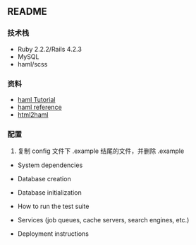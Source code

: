 ## README

### 技术栈

* Ruby 2.2.2/Rails 4.2.3
* MySQL
* haml/scss

### 资料

* [haml Tutorial](http://haml.info/tutorial.html)
* [haml reference](http://haml.info/docs/yardoc/file.REFERENCE.html)
* [html2haml](http://html2haml.herokuapp.com/)

### 配置

1. 复制 config 文件下 .example 结尾的文件，并删除 .example

* System dependencies

* Database creation

* Database initialization

* How to run the test suite

* Services (job queues, cache servers, search engines, etc.)

* Deployment instructions
